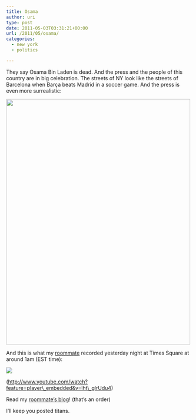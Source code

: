 ```yaml
---
title: Osama
author: uri
type: post
date: 2011-05-03T03:31:21+00:00
url: /2011/05/osama/
categories:
  - new york
  - politics

---
```

They say Osama Bin Laden is dead. And the press and the people of this country are in big celebration. The streets of NY look like the streets of Barcelona when Barça beats Madrid in a soccer game. And the press is even more surrealistic:

<img src="/wp-content/uploads/2011/05/Osama-500x666.jpg" alt="" title="Osama" width="500" height="666" class="aligncenter size-medium wp-image-1154" /> 

And this is what my [roommate][1] recorded yesterday night at Times Square at around 1am (EST time):

[![](http://img.youtube.com/vi/lht_glrUdu4/0.jpg)](https://youtube.com/watch?v=lht_glrUdu4) 

(http://www.youtube.com/watch?feature=player\_embedded&v=lht\_glrUdu4)

Read my [roommate&#8217;s blog][1]! (that&#8217;s an order)

I&#8217;ll keep you posted titans.

 [1]: http://journal.nomasdf.com/
